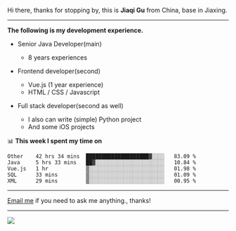 Hi there, thanks for stopping by, this is **Jiaqi Gu** from China, base in Jiaxing.

---

**The following is my development experience.**

- Senior Java Developer(main)
  - 8 years experiences

- Frontend developer(second)
  - Vue.js (1 year experience)
  - HTML / CSS / Javascript
  
- Full stack developer(second as well)
  - I also can write (simple) Python project
  - And some iOS projects

📊 **This week I spent my time on**
<!--START_SECTION:waka-->
```text
Other    42 hrs 34 mins  ████████████████████▓░░░░   83.09 % 
Java     5 hrs 33 mins   ██▓░░░░░░░░░░░░░░░░░░░░░░   10.84 % 
Vue.js   1 hr            ▒░░░░░░░░░░░░░░░░░░░░░░░░   01.98 % 
SQL      33 mins         ▒░░░░░░░░░░░░░░░░░░░░░░░░   01.09 % 
XML      29 mins         ▒░░░░░░░░░░░░░░░░░░░░░░░░   00.95 % 
```
<!--END_SECTION:waka-->

---

[Email me](mailto:droidqw@gmail.com?subject=Hiring_from_GitHub) if you need to ask me anything., thanks!

---

![]( https://visitor-badge.glitch.me/badge?page_id=githubgujiaqi)
